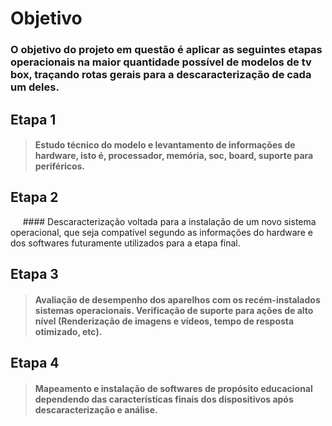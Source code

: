 # Objetivo

### O objetivo do projeto em questão é aplicar as seguintes etapas operacionais na maior quantidade possível de modelos de tv box, traçando rotas gerais para a descaracterização de cada um deles.

## Etapa 1
> #### Estudo técnico do modelo e levantamento de informações de hardware, isto é, processador, memória, soc, board, suporte para periféricos.

## Etapa 2
&nbsp;&nbsp;&nbsp;&nbsp; #### Descaracterização voltada para a instalação de um novo sistema operacional, que seja compatível segundo as informações do hardware e dos softwares futuramente utilizados para a etapa final.

## Etapa 3
> #### Avaliação de desempenho dos aparelhos com os recém-instalados sistemas operacionais. Verificação de suporte para ações de alto nível (Renderização de imagens e vídeos, tempo de resposta otimizado, etc).

## Etapa 4
> #### Mapeamento e instalação de softwares de propósito educacional dependendo das características finais dos dispositivos após descaracterização e análise.
